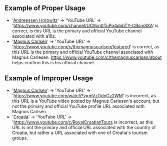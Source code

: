 ## Example of Proper Usage
* '[Andreessen Horowitz](https://golden.com/wiki/Andreessen_Horowitz_(a16z)-K4N)' → 'YouTube URL' → 'https://www.youtube.com/channel/UC9cn0TuPq4dnbTY-CBsm8XA' is correct, is this URL is the primary and official YouTube channel associated with a16z.
* '[Magnus Carlsen](https://golden.com/wiki/Magnus_Carlsen-ZPKDG)' → 'YouTube URL' → 'https://www.youtube.com/c/themagnuscarlsen/featured' is correct, as this URL is the primary and official YouTube channel associated with Magnus Carlesen. https://www.youtube.com/c/themagnuscarlsen/about helps confirm this is his official channel.

## Example of Improper Usage
* '[Magnus Carlsen](https://golden.com/wiki/Magnus_Carlsen-ZPKDG)' → 'YouTube URL' → 'https://www.youtube.com/watch?v=mVzOdnGz2WM' is incorrect, as this URL is a YouTube video posted by Magnus Carlesen's account, but not the primary and official YouTube profile URL associated with Magnus Carlsen.
* '[Croatia](https://golden.com/wiki/Croatia-EP88)' → 'YouTube URL' → 'https://www.youtube.com/c/RoyalCroatianTours is incorrect, as this URL is not the primary and official URL associated with the country of Croatia, but rather a URL associated with one of Croatia's tourism groups.
